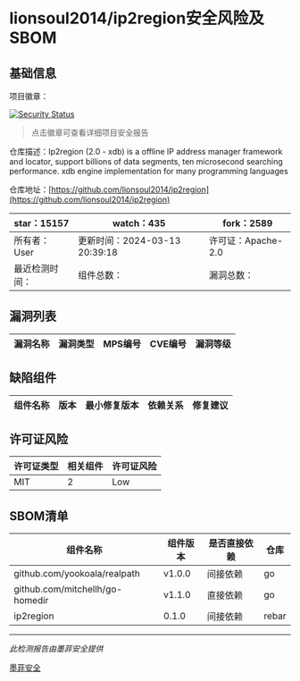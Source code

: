 # lionsoul2014/ip2region安全风险及SBOM

## 基础信息

项目徽章：

[![Security Status](https://www.murphysec.com/platform3/v31/badge/1767978524294897664.svg)](https://www.murphysec.com/console/report/1767978513490370560/1767978524294897664)

> 点击徽章可查看详细项目安全报告

仓库描述：Ip2region (2.0 - xdb) is a offline IP address manager framework and locator, support billions of data segments, ten microsecond searching performance. xdb engine implementation for many programming languages

仓库地址：[https://github.com/lionsoul2014/ip2region](https://github.com/lionsoul2014/ip2region)

| star：15157 | watch：435 | fork：2589 |
| ----------- | -------------- | ------------ |
| 所有者：User | 更新时间：2024-03-13 20:39:18 | 许可证：Apache-2.0 |
| 最近检测时间： | 组件总数： | 漏洞总数： |




## 漏洞列表

| 漏洞名称 | 漏洞类型 | MPS编号 | CVE编号 | 漏洞等级 |
| ------- | ------ | ------- | ------ | ----- |





## 缺陷组件

| 组件名称 | 版本 | 最小修复版本 | 依赖关系 | 修复建议 |
| -------- | ---- | ------------ | -------- | -------- |





## 许可证风险

| 许可证类型 | 相关组件 | 许可证风险 |
| ---------- | -------- | ---------- |
|MIT|2|Low|




## SBOM清单

| 组件名称 | 组件版本 | 是否直接依赖 | 仓库 |
| -------- | -------- | ------------ | ---- |
|github.com/yookoala/realpath|v1.0.0|间接依赖|go|
|github.com/mitchellh/go-homedir|v1.1.0|直接依赖|go|
|ip2region|0.1.0|间接依赖|rebar|


------

*此检测报告由墨菲安全提供*

[墨菲安全](www.murphysec.com)